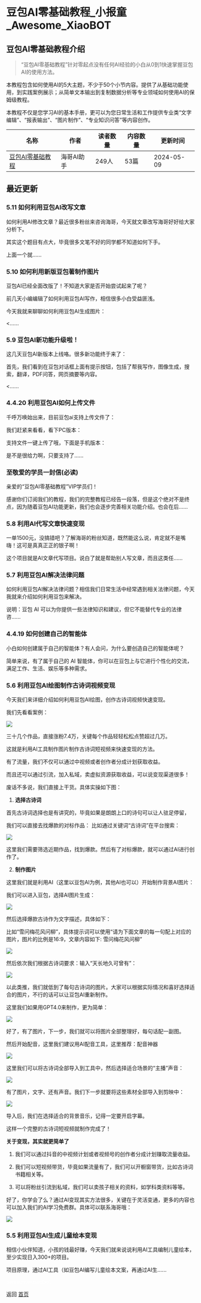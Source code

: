 # 豆包AI零基础教程_小报童_Awesome_XiaoBOT

## 豆包AI零基础教程介绍
> “豆包AI零基础教程”针对零起点没有任何AI经验的小白从0到1快速掌握豆包AI的使用方法。    
    
本教程包含如何使用AI的5大主题，不少于50个小节内容。提供了从基础功能使用，到实践案例展示；从简单文本输出到复制数据分析等专业领域如何使用AI的保姆级教程。    
    
本教程不仅是您学习AI的基本手册，更可以为您日常生活和工作提供专业类“文字编辑”、“报表输出”、“图片制作”、“专业知识问答”等内容创作。  
  


|名称|作者|读者数量|内容数量|更新时间|
|---|---|---|---|---|
|[豆包AI零基础教程](https://xiaobot.net/p/hgml?refer=9c3f1c95-a052-465a-9902-f6d75080262a)|海哥AI助手|249人|53篇|2024-05-09|

## 最近更新
### 5.11 如何利用豆包AI改写文章

如何利用AI修改文章？最近很多粉丝来咨询海哥，今天就文章改写海哥好好给大家分析下。

其实这个题目有点大，毕竟很多文笔不好的同学都不知道如何下手。

上面一个就......

### 5.10 如何利用新版豆包著制作图片

豆包AI已经全面改版了！不知道大家是否开始尝试起来了呢？

前几天小编编辑了如何利用豆包AI写作，相信很多小白受益匪浅。

今天我就来聊聊如何利用豆包AI生成图片：

<......

### 5.9 豆包AI新功能升级啦！

这几天豆包AI新版本上线咯。很多新功能终于来了：

首先，我们看到在豆包对话框上面有提示按钮，包括了帮我写作，图像生成，搜索，翻译，PDF问答，网页摘要等内容。

<......

### 4.4.20 利用豆包AI如何上传文件

千呼万唤始出来，目前豆包ai支持上传文件了：

我们赶紧来看看，看下PC版本：

支持文件一键上传了哦，下面是手机版本：

是不是很给力啊，只要支持了......

### 至敬爱的学员一封信(必读)

亲爱的“豆包AI零基础教程”VIP学员们！

感谢你们订阅我们的教程，我们的完整教程已经告一段落，但是这个绝对不是终点，因为随着豆包AI功能更新，我们也会逐步完善相关功能介绍。也会在后......

### 5.8 利用AI代写文章快速变现

一单1500元，没搞错吧？了解海哥的粉丝知道，既然能这么说，肯定就不是嘴嗨！这可是真真正正的银子啊！

这个项目就是AI文章代写项目。说白了就是帮助别人写文章，而且这类任......

### 5.7 利用豆包AI解决法律问题

如何利用豆包AI解决法律问题？相信我们日常生活中经常遇到相关法律问题，今天我就来介绍如何利用豆包来解决。

说明：豆包 AI 可以为你提供一些法律知识和建议，但它不能替代专业的法律咨......

### 4.4.19 如何创建自己的智能体

小白如何创建属于自己的智能体？有人会问，为什么要创造自己的智能体呢？

简单来说，有了属于自己的 AI 智能体，你可以在豆包上与它进行个性化的交流，满足工作、生活、娱乐等多种需求。

### 5.6 利用豆包AI绘图制作古诗词视频变现

今天我们来详细介绍如何利用豆包AI绘图，创作古诗词视频快速变现。

我们先看看案例：

![](https://static.xiaobot.net/file/2024-03-22/494037/d23de00686b4b60bf808d564d4ac4416.png)

三十几个作品，直接涨粉7.4万，关键每个作品轻轻松松点赞超过几万。

这就是利用AI工具制作图片制作古诗词短视频来快速变现的方法。

有了流量，我们不仅可以通过中视频或者创作者分成计划获取收益。

而且还可以通过引流，加入私域，卖虚拟资源获取收益，可以说变现渠道很多！

废话不多说，我们直接上干货。具体实操如下图：

  1. **选择古诗词**

首先古诗词选择也是有讲究的，毕竟如果是朗朗上口的诗句可以让人驻足停留，

我们可以直接去找爆款的对标作品： 比如通过关键词“古诗词”在平台搜索：

![](https://static.xiaobot.net/file/2024-03-22/494037/985fe1f0c852e634a497f186a2b19a3f.png)

这里我们需要筛选近期作品，找到爆款。然后有了对标爆款，就可以通过AI进行创作了。

  2. **制作图片**

这里我们就是利用AI（这里以豆包AI为例，其他AI也可以）开始制作背景AI图片：

我们可以进入豆包，选择AI图片生成：

![](https://static.xiaobot.net/file/2024-03-22/494037/91d2bfa581613278aa7767c47d66e535.png)

然后选择爆款古诗作为文字描述，具体如下：

比如“雪问梅花风问柳”，具体提示词可以使用“请为下面文章的每一句配上对应的图片，图片的比例是16:9，文章内容如下: 雪问梅花风问柳”

![](https://static.xiaobot.net/file/2024-03-22/494037/80057e16c8dbb3aa6a002843d403b085.png)

然后依次我们根据古诗词要求：输入“天长地久可曾有”：

![](https://static.xiaobot.net/file/2024-03-22/494037/b382f3d0bd72fa3cefda477f20a60e88.png)

以此类推，我们就低到了每句古诗词的图片。大家可以根据实际情况和喜好选择适合的图片，不行的话可以让豆包AI重新制作。

这里我们如果用GPT4.0来制作，更为简单：

![](https://static.xiaobot.net/file/2024-03-22/494037/e6c2a0a54f4360e956e4742ebaebb2d0.png)

好了，有了图片，下一步，我们就可以将图片全部整理好，每句话配一副图。

然后开始配音，这里我们建议用AI配音工具，这里推荐：配音神器

![](https://static.xiaobot.net/file/2024-03-22/494037/ddcb655c60a6a1aaf87b4f31abcf505e.png)

这里我们可以将古诗词全部导入到工具中，然后选择适合场景的“主播”声音：

![](https://static.xiaobot.net/file/2024-03-22/494037/d771b0eec317157be6cbe0b6896e63c3.png)

有了图片，文字、还有声音。我们下一步就要将这些素材全部导入到剪映中：

![](https://static.xiaobot.net/file/2024-03-22/494037/2a1dc33fdf3a395dccb49d60ffde0c20.png)

导入后，我们在选择适合的背景音乐，记得一定要开启字幕。

这样一个完整的古诗词短视频就制作完成了！

**关于变现，其实就更简单了**

  1. 我们可以通过抖音的中视频计划或者视频号的创作者分成计划赚取流量收益。

  2. 我们可以短视频带货，毕竟如果流量有了，我们可以开橱窗带货，比如古诗词书籍相关等。

  3. 可以将粉丝引流到私域，我们可以卖孩子相关的资料，如学科类资料等等。

好了，你学会了么？通过AI变现其实方法很多，关键在于灵活变通，更多的内容也可以加入我们的AI学习免费群。具体可以联系海哥哦：

![](https://static.xiaobot.net/file/2024-03-22/494037/6cc3b09be0e82c48f5ae48536701e317.png)

### 5.5 利用豆包AI生成儿童绘本变现

相信小伙伴知道，小孩的钱最好赚，今天我们就来说说利用AI工具编制儿童绘本，至少实现日入300+的项目。

项目原理，通过AI工具（如豆包AI编写儿童绘本文案，再通过AI生......


<a href="https://github.com/Reno9527/awesome-xiaobot" style="color: white; text-decoration: none;">awesome-xiaobot</a>

返回 [首页](../README.md)
